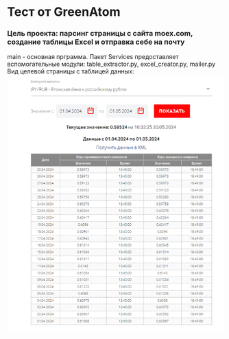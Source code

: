 # Тест от GreenAtom
### Цель проекта: парсинг страницы с сайта moex.com, создание таблицы Excel и отправка себе на почту
main - основная прграмма. Пакет Services предоставляет вспомогательные модули: table_extractor.py, excel_creator.py, mailer.py
Вид целевой страницы с таблицей данных:\
![screenshot](Screenshot.PNG)
